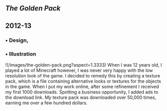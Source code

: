 



## *The Golden Pack*
## 2012-13

### • Design,
### • Illustration
!(/images/the-golden-pack.png?aspect=1.3333)
When I was 12 years old, I played a lot of Minecraft however, I was never very happy with the low resolution look of the game. I decided to remedy this by creating a texture pack, which is a file containing alternative looks or textures for the objects in the game. When I put my work online, after some refinement I received my first 1000 downloads. Spotting a business opportunity, I added ads to the download link. My texture pack was downloaded over 50,000 times, earning me over a few hundred dollars.